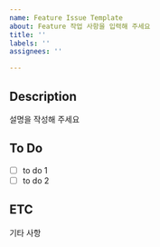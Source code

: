 ```yaml
---
name: Feature Issue Template
about: Feature 작업 사항을 입력해 주세요
title: ''
labels: ''
assignees: ''

---
```


##  Description
설명을 작성해 주세요

## To Do
- [ ] to do 1
- [ ] to do 2

## ETC
기타 사항
